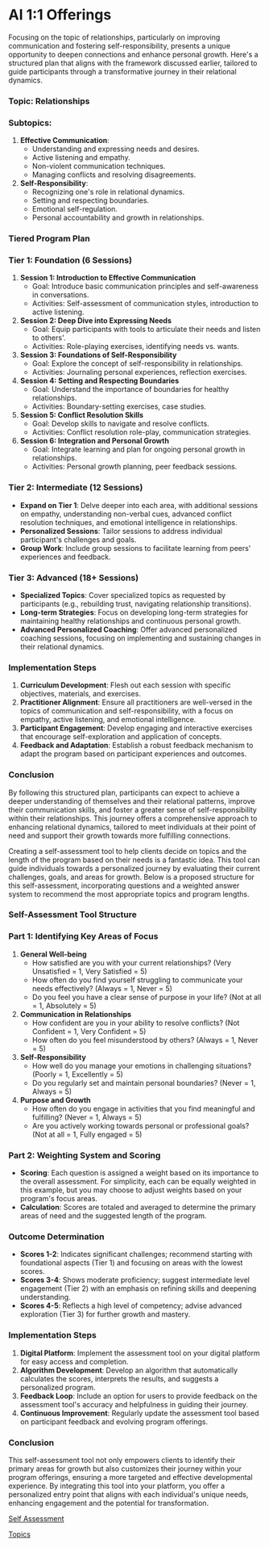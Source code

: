 # AI 1:1 Offerings

Focusing on the topic of relationships, particularly on improving communication and fostering self-responsibility, presents a unique opportunity to deepen connections and enhance personal growth. Here's a structured plan that aligns with the framework discussed earlier, tailored to guide participants through a transformative journey in their relational dynamics.

### Topic: Relationships

### Subtopics:

1. **Effective Communication**:
    - Understanding and expressing needs and desires.
    - Active listening and empathy.
    - Non-violent communication techniques.
    - Managing conflicts and resolving disagreements.
2. **Self-Responsibility**:
    - Recognizing one's role in relational dynamics.
    - Setting and respecting boundaries.
    - Emotional self-regulation.
    - Personal accountability and growth in relationships.

### Tiered Program Plan

### Tier 1: Foundation (6 Sessions)

1. **Session 1: Introduction to Effective Communication**
    - Goal: Introduce basic communication principles and self-awareness in conversations.
    - Activities: Self-assessment of communication styles, introduction to active listening.
2. **Session 2: Deep Dive into Expressing Needs**
    - Goal: Equip participants with tools to articulate their needs and listen to others'.
    - Activities: Role-playing exercises, identifying needs vs. wants.
3. **Session 3: Foundations of Self-Responsibility**
    - Goal: Explore the concept of self-responsibility in relationships.
    - Activities: Journaling personal experiences, reflection exercises.
4. **Session 4: Setting and Respecting Boundaries**
    - Goal: Understand the importance of boundaries for healthy relationships.
    - Activities: Boundary-setting exercises, case studies.
5. **Session 5: Conflict Resolution Skills**
    - Goal: Develop skills to navigate and resolve conflicts.
    - Activities: Conflict resolution role-play, communication strategies.
6. **Session 6: Integration and Personal Growth**
    - Goal: Integrate learning and plan for ongoing personal growth in relationships.
    - Activities: Personal growth planning, peer feedback sessions.

### Tier 2: Intermediate (12 Sessions)

- **Expand on Tier 1**: Delve deeper into each area, with additional sessions on empathy, understanding non-verbal cues, advanced conflict resolution techniques, and emotional intelligence in relationships.
- **Personalized Sessions**: Tailor sessions to address individual participant's challenges and goals.
- **Group Work**: Include group sessions to facilitate learning from peers' experiences and feedback.

### Tier 3: Advanced (18+ Sessions)

- **Specialized Topics**: Cover specialized topics as requested by participants (e.g., rebuilding trust, navigating relationship transitions).
- **Long-term Strategies**: Focus on developing long-term strategies for maintaining healthy relationships and continuous personal growth.
- **Advanced Personalized Coaching**: Offer advanced personalized coaching sessions, focusing on implementing and sustaining changes in their relational dynamics.

### Implementation Steps

1. **Curriculum Development**: Flesh out each session with specific objectives, materials, and exercises.
2. **Practitioner Alignment**: Ensure all practitioners are well-versed in the topics of communication and self-responsibility, with a focus on empathy, active listening, and emotional intelligence.
3. **Participant Engagement**: Develop engaging and interactive exercises that encourage self-exploration and application of concepts.
4. **Feedback and Adaptation**: Establish a robust feedback mechanism to adapt the program based on participant experiences and outcomes.

### Conclusion

By following this structured plan, participants can expect to achieve a deeper understanding of themselves and their relational patterns, improve their communication skills, and foster a greater sense of self-responsibility within their relationships. This journey offers a comprehensive approach to enhancing relational dynamics, tailored to meet individuals at their point of need and support their growth towards more fulfilling connections.

Creating a self-assessment tool to help clients decide on topics and the length of the program based on their needs is a fantastic idea. This tool can guide individuals towards a personalized journey by evaluating their current challenges, goals, and areas for growth. Below is a proposed structure for this self-assessment, incorporating questions and a weighted answer system to recommend the most appropriate topics and program lengths.

### Self-Assessment Tool Structure

### Part 1: Identifying Key Areas of Focus

1. **General Well-being**
    - How satisfied are you with your current relationships? (Very Unsatisfied = 1, Very Satisfied = 5)
    - How often do you find yourself struggling to communicate your needs effectively? (Always = 1, Never = 5)
    - Do you feel you have a clear sense of purpose in your life? (Not at all = 1, Absolutely = 5)
2. **Communication in Relationships**
    - How confident are you in your ability to resolve conflicts? (Not Confident = 1, Very Confident = 5)
    - How often do you feel misunderstood by others? (Always = 1, Never = 5)
3. **Self-Responsibility**
    - How well do you manage your emotions in challenging situations? (Poorly = 1, Excellently = 5)
    - Do you regularly set and maintain personal boundaries? (Never = 1, Always = 5)
4. **Purpose and Growth**
    - How often do you engage in activities that you find meaningful and fulfilling? (Never = 1, Always = 5)
    - Are you actively working towards personal or professional goals? (Not at all = 1, Fully engaged = 5)

### Part 2: Weighting System and Scoring

- **Scoring**: Each question is assigned a weight based on its importance to the overall assessment. For simplicity, each can be equally weighted in this example, but you may choose to adjust weights based on your program's focus areas.
- **Calculation**: Scores are totaled and averaged to determine the primary areas of need and the suggested length of the program.

### Outcome Determination

- **Scores 1-2**: Indicates significant challenges; recommend starting with foundational aspects (Tier 1) and focusing on areas with the lowest scores.
- **Scores 3-4**: Shows moderate proficiency; suggest intermediate level engagement (Tier 2) with an emphasis on refining skills and deepening understanding.
- **Scores 4-5**: Reflects a high level of competency; advise advanced exploration (Tier 3) for further growth and mastery.

### Implementation Steps

1. **Digital Platform**: Implement the assessment tool on your digital platform for easy access and completion.
2. **Algorithm Development**: Develop an algorithm that automatically calculates the scores, interprets the results, and suggests a personalized program.
3. **Feedback Loop**: Include an option for users to provide feedback on the assessment tool's accuracy and helpfulness in guiding their journey.
4. **Continuous Improvement**: Regularly update the assessment tool based on participant feedback and evolving program offerings.

### Conclusion

This self-assessment tool not only empowers clients to identify their primary areas for growth but also customizes their journey within your program offerings, ensuring a more targeted and effective developmental experience. By integrating this tool into your platform, you offer a personalized entry point that aligns with each individual's unique needs, enhancing engagement and the potential for transformation.

[Self Assessment](AI%201%201%20Offerings%20eb8f8cd8c90648898d0f6f380c4064f8/Self%20Assessment%20da07610d945a4793804888190e5eb6ac.md)

[Topics](AI%201%201%20Offerings%20eb8f8cd8c90648898d0f6f380c4064f8/Topics%207125d8c58371494b86ff10855a503727.md)